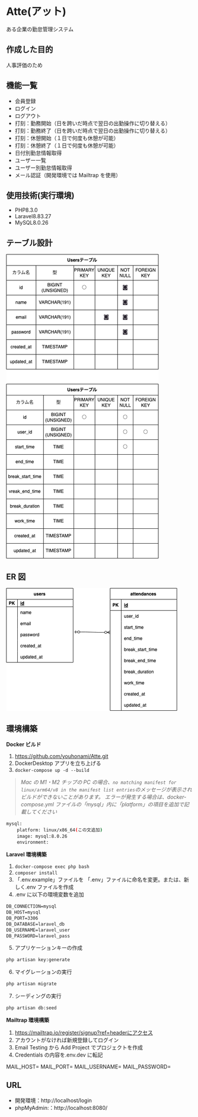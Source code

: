 # Atte(アット)

ある企業の勤怠管理システム

## 作成した目的

人事評価のため

## 機能一覧

- 会員登録
- ログイン
- ログアウト
- 打刻：勤務開始（日を跨いだ時点で翌日の出勤操作に切り替える）
- 打刻：勤務終了（日を跨いだ時点で翌日の出勤操作に切り替える）
- 打刻：休憩開始（１日で何度も休憩が可能）
- 打刻：休憩終了（１日で何度も休憩が可能）
- 日付別勤怠情報取得
- ユーザー一覧
- ユーザー別勤怠情報取得
- メール認証（開発環境では Mailtrap を使用）

## 使用技術(実行環境)

- PHP8.3.0
- Laravel8.83.27
- MySQL8.0.26

## テーブル設計

![テーブル](table.drawio.png)

## ER 図

![ER図](er.drawio.png)

## 環境構築

**Docker ビルド**

1. https://github.com/youhonami/Atte.git
2. DockerDesktop アプリを立ち上げる
3. `docker-compose up -d --build`

> _Mac の M1・M2 チップの PC の場合、`no matching manifest for linux/arm64/v8 in the manifest list entries`のメッセージが表示されビルドができないことがあります。
> エラーが発生する場合は、docker-compose.yml ファイルの「mysql」内に「platform」の項目を追加で記載してください_

```bash
mysql:
    platform: linux/x86_64(この文追加)
    image: mysql:8.0.26
    environment:
```

**Laravel 環境構築**

1. `docker-compose exec php bash`
2. `composer install`
3. 「.env.example」ファイルを 「.env」ファイルに命名を変更。または、新しく.env ファイルを作成
4. .env に以下の環境変数を追加

```
DB_CONNECTION=mysql
DB_HOST=mysql
DB_PORT=3306
DB_DATABASE=laravel_db
DB_USERNAME=laravel_user
DB_PASSWORD=laravel_pass
```

5. アプリケーションキーの作成

```bash
php artisan key:generate
```

6. マイグレーションの実行

```bash
php artisan migrate
```

7. シーディングの実行

```bash
php artisan db:seed
```

**Mailtrap 環境構築**

1. https://mailtrap.io/register/signup?ref=headerにアクセス
2. アカウントがなければ新規登録してログイン
3. Email Testing から Add Project でプロジェクトを作成
4. Credentials の内容を.env.dev に転記

MAIL_HOST=
MAIL_PORT=
MAIL_USERNAME=
MAIL_PASSWORD=

## URL

- 開発環境：http://localhost/login
- phpMyAdmin:：http://localhost:8080/
